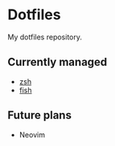 # Dotfiles

My dotfiles repository.

## Currently managed

*   [zsh](./.zshrc)
*   [fish](./.config/fish/config.fish)

## Future plans

*   Neovim
